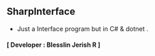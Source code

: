 ## SharpInterface
- Just a Interface program but in C# &amp; dotnet .
#### **[ Developer : Blesslin Jerish R ]**
